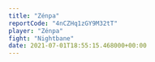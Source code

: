 ```yaml
---
title: "Zénpa"
reportCode: "4nCZHq1zGY9M32tT"
player: "Zénpa"
fight: "Nightbane"
date: 2021-07-01T18:55:15.468000+00:00
---
```


